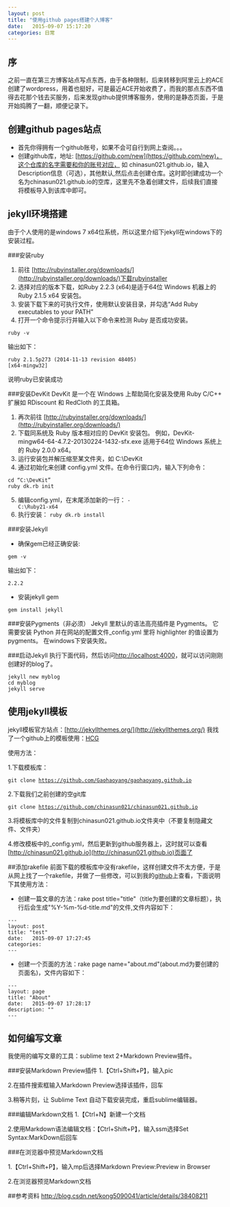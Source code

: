 ```yaml
---
layout: post
title: "使用github pages搭建个人博客"
date:   2015-09-07 15:17:20
categories: 日常
---
```

## 序
之前一直在第三方博客站点写点东西，由于各种限制，后来转移到阿里云上的ACE创建了wordpress，用着也挺好，可是最近ACE开始收费了，而我的那点东西不值得去花那个钱去买服务，后来发现github提供博客服务，使用的是静态页面，于是开始捣腾了一翻，顺便记录下。

## 创建github pages站点
* 首先你得拥有一个github账号，如果不会可自行到网上查阅。。。
* 创建github库，地址: [https://github.com/new](https://github.com/new)，这个仓库的名字需要和你的账号对应， 如 chinasun021.github.io，输入Description信息（可选），其他默认,然后点击创建仓库。这时即创建成功一个名为chinasun021.github.io的空库，这里先不急着创建文件，后续我们直接将模板导入到该库中即可。

## jekyll环境搭建
由于个人使用的是windows 7 x64位系统，所以这里介绍下jekyll在windows下的安装过程。

###安装ruby
1. 前往 [http://rubyinstaller.org/downloads/](http://rubyinstaller.org/downloads/)下载rubyinstaller
2. 选择对应的版本下载，如Ruby 2.2.3 (x64)是适于64位 Windows 机器上的 Ruby 2.1.5 x64 安装包。
3. 安装下载下来的可执行文件，使用默认安装目录，并勾选“Add Ruby executables to your PATH”
4. 打开一个命令提示行并输入以下命令来检测 Ruby 是否成功安装。

<code>ruby -v</code>

输出如下：

<code>ruby 2.1.5p273 (2014-11-13 revision 48405) [x64-mingw32]</code>

说明ruby已安装成功

###安装DevKit
DevKit 是一个在 Windows 上帮助简化安装及使用 Ruby C/C++ 扩展如 RDiscount 和 RedCloth 的工具箱。

1. 再次前往 [http://rubyinstaller.org/downloads/](http://rubyinstaller.org/downloads/)
2. 下载同系统及 Ruby 版本相对应的 DevKit 安装包。 例如，DevKit-mingw64-64-4.7.2-20130224-1432-sfx.exe 适用于64位 Windows 系统上的 Ruby 2.0.0 x64。
3. 运行安装包并解压缩至某文件夹，如 C:\DevKit
4. 通过初始化来创建 config.yml 文件。在命令行窗口内，输入下列命令：

<pre><code class="markdown">cd “C:\DevKit”
ruby dk.rb init</code></pre>
5. 编辑config.yml，在末尾添加新的一行：
<code>- C:\Ruby21-x64</code>
6. 执行安装：
<code>ruby dk.rb install</code>

###安装Jekyll
* 确保gem已经正确安装:

<code>gem -v</code>

输出如下：

<code>2.2.2</code>

* 安装jekyll gem

<code>gem install jekyll</code>

###安装Pygments（非必须）
Jekyll 里默认的语法高亮插件是 Pygments。 它需要安装 Python 并在网站的配置文件_config.yml 里将 highlighter 的值设置为pygments。
在windows下安装失败。

###启动Jekyll
执行下面代码，然后访问[http://localhost:4000](http://localhost:4000)，就可以访问刚刚创建好的blog了。
<pre><code class="markdown">jekyll new myblog
cd myblog
jekyll serve</code></pre>

## 使用jekyll模板
jekyll模板官方站点：[http://jekyllthemes.org/](http://jekyllthemes.org/)
我找了一个github上的模板使用：[HCG](https://github.com/Gaohaoyang/gaohaoyang.github.io)

使用方法：

1.下载模板库：

<code>git clone https://github.com/Gaohaoyang/gaohaoyang.github.io</code>

2.下载我们之前创建的空git库 

<code>git clone https://github.com/chinasun021/chinasun021.github.io</code>

3.将模板库中的文件复制到chinasun021.github.io文件夹中（不要复制隐藏文件、文件夹）

4.修改模板中的_config.yml，然后更新到github服务器上，这时就可以查看[http://chinasun021.github.io](http://chinasun021.github.io)页面了

##添加rakefile
前面下载的模板库中没有rakefile，这样创建文件不太方便，于是从网上找了一个rakefile，并做了一些修改，可以到我的[github](https://github.com/chinasun021/chinasun021.github.io)上查看，下面说明下其使用方法：

* 创建一篇文章的方法：rake post title="title"（title为要创建的文章标题），执行后会生成"%Y-%m-%d-title.md"的文件,文件内容如下：
<pre><code class="markdown">---
layout: post
title: "test"
date:   2015-09-07 17:27:45
categories:
---</code></pre>

* 创建一个页面的方法：rake page name="about.md"(about.md为要创建的页面名)，文件内容如下：
<pre><code class="markdown">---
layout: page
title: "About"
date:   2015-09-07 17:28:17
description: ""
---</code></pre>

## 如何编写文章
我使用的编写文章的工具：sublime text 2+Markdown Preview插件。

###安装Markdown Preview插件
1.【Ctrl+Shift+P】，输入pic

2.在插件搜索框输入Markdown Preview选择该插件，回车

3.稍等片刻，让 Sublime Text 自动下载安装完成，重启sublime编辑器。

###编辑Markdown文档
1.【Ctrl+N】新建一个文档

2.使用Markdown语法编辑文档：【Ctrl+Shift+P】，输入ssm选择Set Syntax:MarkDown后回车

###在浏览器中预览Markdown文档

1.【Ctrl+Shift+P】，输入mp后选择Markdown Preview:Preview in Browser

2.在浏览器预览Markdown文档

##参考资料
http://blog.csdn.net/kong5090041/article/details/38408211